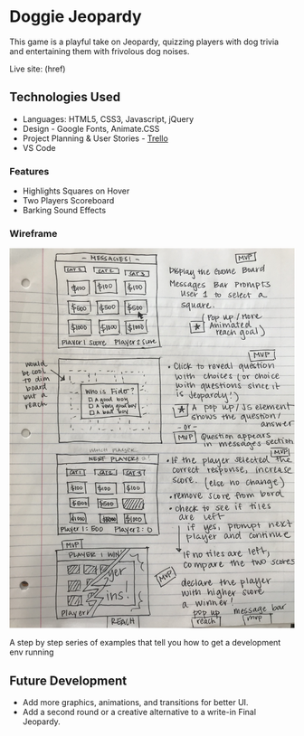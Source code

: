 # Doggie Jeopardy

This game is a playful take on Jeopardy, quizzing players with dog trivia and entertaining them with frivolous dog noises.

Live site: (href)

## Technologies Used

* Languages: HTML5, CSS3, Javascript, jQuery
* Design - Google Fonts, Animate.CSS
* Project Planning & User Stories - [Trello](https://trello.com/b/YRqDIDnb/jeopardy-game)
* VS Code

### Features

* Highlights Squares on Hover
* Two Players Scoreboard
* Barking Sound Effects

### Wireframe
![wireframe here](https://github.com/ivykroncke/jeopardygame/blob/master/wireframe.jpg)

A step by step series of examples that tell you how to get a development env running

## Future Development

* Add more graphics, animations, and transitions for better UI.
* Add a second round or a creative alternative to a write-in Final Jeopardy.
